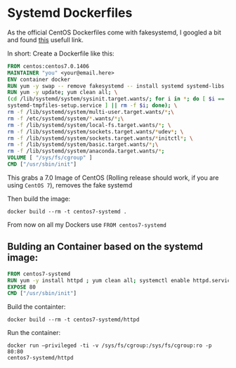# Systemd Dockerfiles

As the official CentOS Dockerfiles come with fakesystemd, I googled a bit and found  [this](https://jperrin.github.io/centos/2014/09/25/centos-docker-and-systemd/) usefull link.


In short:
Create a Dockerfile like this:
```dockerfile
FROM centos:centos7.0.1406
MAINTAINER "you" <your@email.here>
ENV container docker
RUN yum -y swap -- remove fakesystemd -- install systemd systemd-libs
RUN yum -y update; yum clean all; \
(cd /lib/systemd/system/sysinit.target.wants/; for i in *; do [ $i ==
systemd-tmpfiles-setup.service ] || rm -f $i; done); \
rm -f /lib/systemd/system/multi-user.target.wants/*;\
rm -f /etc/systemd/system/*.wants/*;\
rm -f /lib/systemd/system/local-fs.target.wants/*; \
rm -f /lib/systemd/system/sockets.target.wants/*udev*; \
rm -f /lib/systemd/system/sockets.target.wants/*initctl*; \
rm -f /lib/systemd/system/basic.target.wants/*;\
rm -f /lib/systemd/system/anaconda.target.wants/*;
VOLUME [ "/sys/fs/cgroup" ]
CMD ["/usr/sbin/init"]
```

This grabs a 7.0 Image of CentOS (Rolling release should work, if you are using ` CentOS 7 `), removes the fake systemd

Then build the image:
```
docker build --rm -t centos7-systemd . 
```

From now on all my Dockers use ` FROM centos7-systemd `

## Bulding an Container based on the systemd image:

```dockerfile
FROM centos7-systemd
RUN yum -y install httpd ; yum clean all; systemctl enable httpd.service
EXPOSE 80
CMD ["/usr/sbin/init"]
```

Build the containter:
```
docker build --rm -t centos7-systemd/httpd
```

Run the container:
```
docker run –privileged -ti -v /sys/fs/cgroup:/sys/fs/cgroup:ro -p 80:80
centos7-systemd/httpd
```

